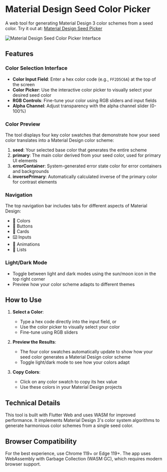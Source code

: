 # Material Design Seed Color Picker

A web tool for generating Material Design 3 color schemes from a seed color. Try it out at: [Material Design Seed Picker](https://christianfindlay.github.io/seed_color_picker/)

![Material Design Seed Color Picker Interface](seedcolorpicker.png)

## Features

### Color Selection Interface
- **Color Input Field**: Enter a hex color code (e.g., `FF2D5C6A`) at the top of the screen
- **Color Picker**: Use the interactive color picker to visually select your desired seed color
- **RGB Controls**: Fine-tune your color using RGB sliders and input fields
- **Alpha Channel**: Adjust transparency with the alpha channel slider (0-100%)

### Color Preview
The tool displays four key color swatches that demonstrate how your seed color translates into a Material Design color scheme:

1. **seed**: Your selected base color that generates the entire scheme
2. **primary**: The main color derived from your seed color, used for primary UI elements
3. **errorContainer**: System-generated error state color for error containers and backgrounds
4. **inversePrimary**: Automatically calculated inverse of the primary color for contrast elements

### Navigation
The top navigation bar includes tabs for different aspects of Material Design:
- 🎨 Colors
- 🔘 Buttons
- 📇 Cards
- ⌨️ Inputs
- 🔄 Animations
- 📝 Lists

### Light/Dark Mode
- Toggle between light and dark modes using the sun/moon icon in the top right corner
- Preview how your color scheme adapts to different themes

## How to Use

1. **Select a Color**:
   - Type a hex code directly into the input field, or
   - Use the color picker to visually select your color
   - Fine-tune using RGB sliders

2. **Preview the Results**:
   - The four color swatches automatically update to show how your seed color generates a Material Design color scheme
   - Toggle light/dark mode to see how your colors adapt

3. **Copy Colors**:
   - Click on any color swatch to copy its hex value
   - Use these colors in your Material Design projects

## Technical Details

This tool is built with Flutter Web and uses WASM for improved performance. It implements Material Design 3's color system algorithms to generate harmonious color schemes from a single seed color.

## Browser Compatibility

For the best experience, use Chrome 119+ or Edge 119+. The app uses WebAssembly with Garbage Collection (WASM GC), which requires modern browser support.


